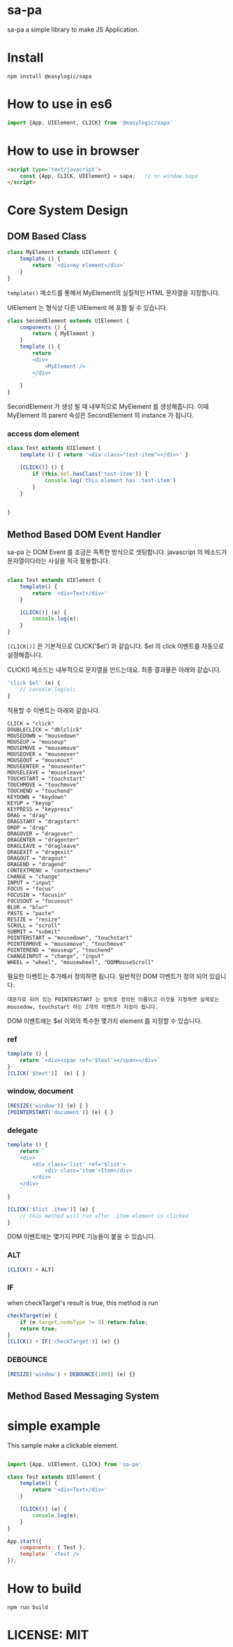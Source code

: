 # sa-pa

sa-pa a simple library to make JS Application. 

# Install 

`
npm install @easylogic/sapa
`

# How to use in es6 

```js
import {App, UIElement, CLICK} from '@easylogic/sapa'

```

# How to use in browser 

```html
<script type='text/javacript'>
    const {App, CLICK, UIElement} = sapa;   // or window.sapa 
</script>

```

# Core System Design 

## DOM Based Class 

```js
class MyElement extends UIElement {
    template () {
        return `<div>my element</div>`
    }
}

```

`template()` 메소드를 통해서 MyElement의 실질적인 HTML 문자열을 지정합니다. 


UIElement 는 형식상 다른 UIElement 에 포함 될 수 있습니다.

```js
class SecondElement extends UIElement {
    components () {
        return { MyElement }
    }
    template () {
        return `
        <div>
            <MyElement />
        </div>
        `
    }
}

```

SecondElement 가 생성 될 때 내부적으로 MyElement 를 생성해줍니다. 이때 MyElement 의 parent  속성은 SecondElement 의 instance 가 됩니다. 

### access dom element 

```js
class Test extends UIElement {
    template () { return '<div class="test-item"></div>' }

    [CLICK()] () {
        if (this.$el.hasClass('test-item')) {
            console.log('this element has .test-item')
        }
    }

    
}

```

## Method Based DOM Event Handler 

sa-pa 는 DOM Event 를 조금은 독특한 방식으로 셋팅합니다. javascript 의 메소드가 문자열이다라는 사실을 적극 활용합니다. 

```js

class Test extends UIElement {
    template() {
        return '<div>Text</div>'
    }

    [CLICK()] (e) {
        console.log(e);
    }
}
```

`[CLICK()]` 은 기본적으로 CLICK('$el') 와 같습니다. $el 의 click 이벤트를 자동으로 설정해줍니다. 

CLICK() 메소드는 내부적으로 문자열을 만드는데요. 최종 결과물은 아래와 같습니다. 

```js
'click $el' (e) { 
    // console.log(e);
}
```

적용할 수 이벤트는 아래와 같습니다. 

```
CLICK = "click"
DOUBLECLICK = "dblclick"
MOUSEDOWN = "mousedown"
MOUSEUP = "mouseup"
MOUSEMOVE = "mousemove"
MOUSEOVER = "mouseover"
MOUSEOUT = "mouseout"
MOUSEENTER = "mouseenter"
MOUSELEAVE = "mouseleave"
TOUCHSTART = "touchstart"
TOUCHMOVE = "touchmove"
TOUCHEND = "touchend"
KEYDOWN = "keydown"
KEYUP = "keyup"
KEYPRESS = "keypress"
DRAG = "drag"
DRAGSTART = "dragstart"
DROP = "drop"
DRAGOVER = "dragover"
DRAGENTER = "dragenter"
DRAGLEAVE = "dragleave"
DRAGEXIT = "dragexit"
DRAGOUT = "dragout"
DRAGEND = "dragend"
CONTEXTMENU = "contextmenu"
CHANGE = "change"
INPUT = "input"
FOCUS = "focus"
FOCUSIN = "focusin"
FOCUSOUT = "focusout"
BLUR = "blur"
PASTE = "paste"
RESIZE = "resize"
SCROLL = "scroll"
SUBMIT = "submit"
POINTERSTART = "mousedown", "touchstart"
POINTERMOVE = "mousemove", "touchmove"
POINTEREND = "mouseup", "touchend"
CHANGEINPUT = "change", "input"
WHEEL = "wheel", "mousewheel", "DOMMouseScroll"
```

필요한 이벤트는 추가해서 정의하면 됩니다. 일반적인 DOM 이벤트가 정의 되어 있습니다. 

`
대문자로 되어 있는 POINTERSTART 는 임의로 정의된 이름이고 이것을 지정하면 실제로는 mousedow, touchstart 라는 2개의 이벤트가 지정이 됩니다. 
`

DOM 이벤트에는 $el 이외의 특수한 몇가지 element 를 지정할 수 있습니다. 

### ref  

```js
template () {
    return `<div><span ref='$text'></span></div>`
}
[CLICK('$text')]  (e) { }
```

### window, document 

```js
[RESIZE('window')] (e) { }
[POINTERSTART('document')] (e) { }
```

### delegate 

```js
template () {
    return `
    <div>
        <div class='list' ref='$list'>
            <div class='item'>Item</div>
        </div>
    </div>
    `
}

[CLICK('$list .item')] (e) {
    // this method will run after .item element is clicked
}
```



DOM 이벤트에는 몇가지 PIPE 기능들이 붙을 수 있습니다. 


### ALT

```js
[CLICK() + ALT]   
```

### IF 

when checkTarget's result is true, this method is run

```js
checkTarget(e) {
    if (e.target.nodeType != 3) return false;
    return true; 
}
[CLICK() + IF('checkTarget')] (e) {}
```

### DEBOUNCE 

```js
[RESIZE('window') + DEBOUNCE(100)] (e) {}
```


## Method Based Messaging System 


# simple example 

This sample make a clickable element.

```js

import {App, UIElement, CLICK} from 'sa-pa'

class Test extends UIElement {
    template() {
        return '<div>Text</div>'
    }

    [CLICK()] (e) {
        console.log(e);
    }
}

App.start({
    components: { Test },
    template: `<Test />`
});

```

# How to build 

`
npm run build
`


# LICENSE: MIT 

